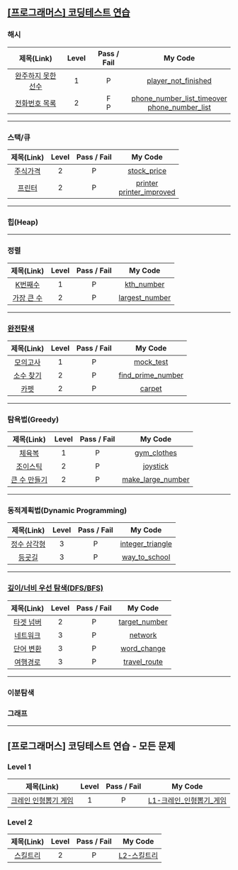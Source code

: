 ## [[프로그래머스] 코딩테스트 연습](https://programmers.co.kr/learn/challenges)

### 해시

| 제목(Link) | Level | Pass / Fail | My Code
:-:|:-:|:-:|:-:|
[완주하지 못한 선수](https://programmers.co.kr/learn/courses/30/lessons/42576) | 1 | P | [player_not_finished](hash/player_not_finished.java)
[전화번호 목록](https://programmers.co.kr/learn/courses/30/lessons/42577) | 2 | F<br>P | [phone_number_list_timeover](hash/phone_number_list_timeover.java)<br>[phone_number_list](hash/phone_number_list.java)

---

### 스택/큐
| 제목(Link) | Level | Pass / Fail | My Code
:-:|:-:|:-:|:-:|
[주식가격](https://programmers.co.kr/learn/courses/30/lessons/42584) | 2 | P | [stock_price](stack_queue/stock_price.java)
[프린터](https://programmers.co.kr/learn/courses/30/lessons/42587) | 2 | P | [printer](stack_queue/printer.java)<br>[printer_improved](stack_queue/printer_improved.java)

---

### 힙(Heap)

---

### 정렬

| 제목(Link) | Level | Pass / Fail | My Code
:-:|:-:|:-:|:-:|
[K번째수](https://programmers.co.kr/learn/courses/30/lessons/42748) | 1 | P | [kth_number](sort/kth_number.java)
[가장 큰 수](https://programmers.co.kr/learn/courses/30/lessons/42746) | 2 | P | [largest_number](sort/largest_number.java)

---

### [완전탐색](https://programmers.co.kr/learn/courses/30/parts/12230)

| 제목(Link) | Level | Pass / Fail | My Code
:-:|:-:|:-:|:-:|
[모의고사](https://programmers.co.kr/learn/courses/30/lessons/42840) | 1 | P | [mock_test](brute_force/mock_test.java)
[소수 찾기](https://programmers.co.kr/learn/courses/30/lessons/42839) | 2 | P | [find_prime_number](brute_force/find_prime_number.java)
[카펫](https://programmers.co.kr/learn/courses/30/lessons/42842) | 2 | P | [carpet](brute_force/carpet.java)

---

### 탐욕법(Greedy)
| 제목(Link) | Level | Pass / Fail | My Code
:-:|:-:|:-:|:-:|
[체육복](https://programmers.co.kr/learn/courses/30/lessons/42862) | 1 | P | [gym_clothes](greedy/gym_clothes.java)
[조이스틱](https://programmers.co.kr/learn/courses/30/lessons/42860) | 2 | P | [joystick](greedy/joystick.java)
[큰 수 만들기](https://programmers.co.kr/learn/courses/30/lessons/42883) | 2 | P | [make_large_number](greedy/make_large_number.java)



---

### 동적계획법(Dynamic Programming)
| 제목(Link) | Level | Pass / Fail | My Code
:-:|:-:|:-:|:-:|
[정수 삼각형](https://programmers.co.kr/learn/courses/30/lessons/43105) | 3 | P | [integer_triangle](dp/integer_triangle.java)
[등굣길](https://programmers.co.kr/learn/courses/30/lessons/42898) | 3 | P | [way_to_school](dp/way_to_school.java)

---

### [깊이/너비 우선 탐색(DFS/BFS)](https://programmers.co.kr/learn/courses/30/parts/12421)

| 제목(Link) | Level | Pass / Fail | My Code
:-:|:-:|:-:|:-:|
[타겟 넘버](https://programmers.co.kr/learn/courses/30/lessons/43165) | 2 | P | [target_number](dfs_bfs/target_number.java)
[네트워크](https://programmers.co.kr/learn/courses/30/lessons/43162) | 3 | P | [network](dfs_bfs/network.java)
[단어 변환](https://programmers.co.kr/learn/courses/30/lessons/43163) | 3 | P | [word_change](dfs_bfs/word_change.java)
[여행경로](https://programmers.co.kr/learn/courses/30/lessons/43164) | 3 | P |[travel_route](dfs_bfs/travel_route.java)

---

### 이분탐색

### 그래프

---


## [프로그래머스] 코딩테스트 연습 - 모든 문제

### Level 1

| 제목(Link) | Level | Pass / Fail | My Code | 
:-:|:-:|:-:|:-:|
[크레인 인형뽑기 게임](https://programmers.co.kr/learn/courses/30/lessons/64061) | 1 | P | [L1-크레인_인형뽑기_게임](all/2019_kakao_winter_internship/L1-크레인_인형뽑기_게임.java)


### Level 2

| 제목(Link) | Level | Pass / Fail | My Code | 
:-:|:-:|:-:|:-:|
[스킬트리](https://programmers.co.kr/learn/courses/30/lessons/49993) | 2 | P | [L2-스킬트리](all/summer_winter_coding(~2018)/L2-스킬트리.java)
